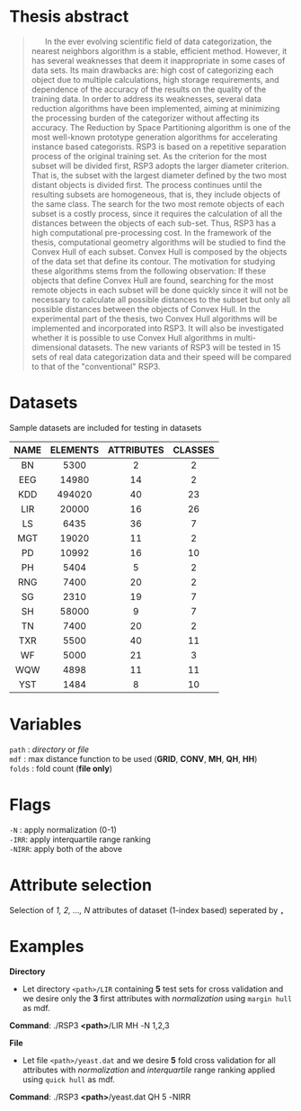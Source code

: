 # Thesis abstract

> &nbsp;&nbsp;&nbsp;&nbsp;&nbsp;&nbsp;In the ever evolving scientific field of data categorization, the nearest neighbors algorithm is a stable, efficient method. However, it has several weaknesses that deem it inappropriate in some cases of data sets. Its main drawbacks are: high cost of categorizing each object due to multiple calculations, high storage requirements, and dependence of the accuracy of the results on the quality of the training data. In order to address its weaknesses, several data reduction algorithms have been implemented, aiming at minimizing the processing burden of the categorizer without affecting its accuracy. The Reduction by Space Partitioning algorithm is one of the most well-known prototype generation algorithms for accelerating instance based categorists. RSP3 is based on a repetitive separation process of the original training set. As the criterion for the most subset will be divided first, RSP3 adopts the larger diameter criterion. That is, the subset with the largest diameter defined by the two most distant objects is divided first. The process continues until the resulting subsets are homogeneous, that is, they include objects of the same class. The search for the two most remote objects of each subset is a costly process, since it requires the calculation of all the distances between the objects of each sub-set. Thus, RSP3 has a high computational pre-processing cost. In the framework of the thesis, computational geometry algorithms will be studied to find the Convex Hull of each subset. Convex Hull is composed by the objects of the data set that define its contour. The motivation for studying these algorithms stems from the following observation: If these objects that define Convex Hull are found, searching for the most remote objects in each subset will be done quickly since it will not be necessary to calculate all possible distances to the subset but only all possible distances between the objects of Convex Hull. In the experimental part of the thesis, two Convex Hull algorithms will be implemented and incorporated into RSP3. It will also be investigated whether it is possible to use Convex Hull algorithms in multi-dimensional datasets. The new variants of RSP3 will be tested in 15 sets of real data categorization data and their speed will be compared to that of the "conventional" RSP3.

# Datasets
Sample datasets are included for testing in datasets

| NAME | ELEMENTS | ATTRIBUTES | CLASSES |
|:----:|:--------:|:----------:|:-------:|
|  BN  |   5300   |      2     |    2    |
|  EEG |   14980  |     14     |    2    |
|  KDD |  494020  |     40     |    23   |
|  LIR |   20000  |     16     |    26   |
|  LS  |   6435   |     36     |    7    |
|  MGT |   19020  |     11     |    2    |
|  PD  |   10992  |     16     |    10   |
|  PH  |   5404   |      5     |    2    |
|  RNG |   7400   |     20     |    2    |
|  SG  |   2310   |     19     |    7    |
|  SH  |   58000  |      9     |    7    |
|  TN  |   7400   |     20     |    2    |
|  TXR |   5500   |     40     |    11   |
|  WF  |   5000   |     21     |    3    |
|  WQW |   4898   |     11     |    11   |
|  YST |   1484   |      8     |    10   |

# Variables

`path` : *directory* or *file*  
`mdf` : max distance function to be used (**GRID**, **CONV**, **MH**, **QH**, **HH**)  
`folds` : fold count (**file only**)  

# Flags

`-N` : apply normalization (0-1)  
`-IRR`: apply interquartile range ranking  
`-NIRR`: apply both of the above  

# Attribute selection

Selection of *1, 2, ..., N* attributes of dataset (1-index based) seperated by **`,`**

# Examples

**Directory**

- Let directory `<path>/LIR` containing **5** test sets for cross validation and we desire only the **3** first attributes with *normalization* using `margin hull` as mdf.

**Command**: ./RSP3 **\<path\>**/LIR MH -Ν 1,2,3

**File**

- Let file `<path>/yeast.dat` and we desire **5** fold cross validation for all attributes with *normalization* and
*interquartile* range ranking applied using `quick hull` as mdf.

**Command**: ./RSP3 **\<path\>**/yeast.dat QH 5 -ΝIRR
